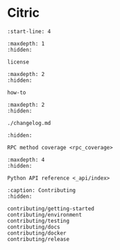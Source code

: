 # Citric

```{include} ../README.md
:start-line: 4
```

```{toctree}
:maxdepth: 1
:hidden:

license
```

```{toctree}
:maxdepth: 2
:hidden:

how-to
```

```{toctree}
:maxdepth: 2
:hidden:

./changelog.md
```

```{toctree}
:hidden:

RPC method coverage <rpc_coverage>
```

```{toctree}
:maxdepth: 4
:hidden:

Python API reference <_api/index>
```

```{toctree}
:caption: Contributing
:hidden:

contributing/getting-started
contributing/environment
contributing/testing
contributing/docs
contributing/docker
contributing/release
```
